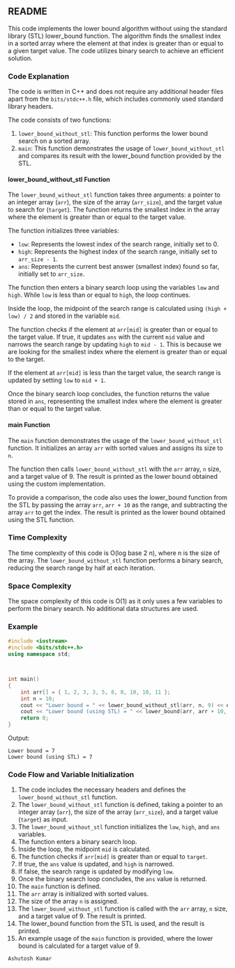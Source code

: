 ## README

This code implements the lower bound algorithm without using the standard library (STL) lower_bound function. The algorithm finds the smallest index in a sorted array where the element at that index is greater than or equal to a given target value. The code utilizes binary search to achieve an efficient solution.

### Code Explanation

The code is written in C++ and does not require any additional header files apart from the `bits/stdc++.h` file, which includes commonly used standard library headers.

The code consists of two functions:
1. `lower_bound_without_stl`: This function performs the lower bound search on a sorted array.
2. `main`: This function demonstrates the usage of `lower_bound_without_stl` and compares its result with the lower_bound function provided by the STL.

#### lower_bound_without_stl Function

The `lower_bound_without_stl` function takes three arguments: a pointer to an integer array (`arr`), the size of the array (`arr_size`), and the target value to search for (`target`). The function returns the smallest index in the array where the element is greater than or equal to the target value.

The function initializes three variables:
- `low`: Represents the lowest index of the search range, initially set to 0.
- `high`: Represents the highest index of the search range, initially set to `arr_size - 1`.
- `ans`: Represents the current best answer (smallest index) found so far, initially set to `arr_size`.

The function then enters a binary search loop using the variables `low` and `high`. While `low` is less than or equal to `high`, the loop continues.

Inside the loop, the midpoint of the search range is calculated using `(high + low) / 2` and stored in the variable `mid`.

The function checks if the element at `arr[mid]` is greater than or equal to the target value. If true, it updates `ans` with the current `mid` value and narrows the search range by updating `high` to `mid - 1`. This is because we are looking for the smallest index where the element is greater than or equal to the target.

If the element at `arr[mid]` is less than the target value, the search range is updated by setting `low` to `mid + 1`.

Once the binary search loop concludes, the function returns the value stored in `ans`, representing the smallest index where the element is greater than or equal to the target value.

#### main Function

The `main` function demonstrates the usage of the `lower_bound_without_stl` function. It initializes an array `arr` with sorted values and assigns its size to `n`.

The function then calls `lower_bound_without_stl` with the `arr` array, `n` size, and a target value of 9. The result is printed as the lower bound obtained using the custom implementation.

To provide a comparison, the code also uses the lower_bound function from the STL by passing the array `arr`, `arr + 10` as the range, and subtracting the array `arr` to get the index. The result is printed as the lower bound obtained using the STL function.

### Time Complexity

The time complexity of this code is O(log base 2 n), where n is the size of the array. The `lower_bound_without_stl` function performs a binary search, reducing the search range by half at each iteration.

### Space Complexity

The space complexity of this code is O(1) as it only uses a few variables to perform the binary search. No additional data structures are used.

### Example

```cpp
#include <iostream>
#include <bits/stdc++.h>
using namespace std;



int main()
{
    int arr[] = { 1, 2, 3, 3, 5, 8, 8, 10, 10, 11 };
    int n = 10;
    cout << "Lower bound = " << lower_bound_without_stl(arr, n, 9) << endl;
    cout << "Lower bound (using STL) = " << lower_bound(arr, arr + 10, 9) - arr << endl;
    return 0;
}
```

Output:
```
Lower bound = 7
Lower bound (using STL) = 7
```

### Code Flow and Variable Initialization

1. The code includes the necessary headers and defines the `lower_bound_without_stl` function.
2. The `lower_bound_without_stl` function is defined, taking a pointer to an integer array (`arr`), the size of the array (`arr_size`), and a target value (`target`) as input.
3. The `lower_bound_without_stl` function initializes the `low`, `high`, and `ans` variables.
4. The function enters a binary search loop.
5. Inside the loop, the midpoint `mid` is calculated.
6. The function checks if `arr[mid]` is greater than or equal to `target`.
7. If true, the `ans` value is updated, and `high` is narrowed.
8. If false, the search range is updated by modifying `low`.
9. Once the binary search loop concludes, the `ans` value is returned.
10. The `main` function is defined.
11. The `arr` array is initialized with sorted values.
12. The size of the array `n` is assigned.
13. The `lower_bound_without_stl` function is called with the `arr` array, `n` size, and a target value of 9. The result is printed.
14. The lower_bound function from the STL is used, and the result is printed.
15. An example usage of the `main` function is provided, where the lower bound is calculated for a target value of 9.

```Ashutosh Kumar```